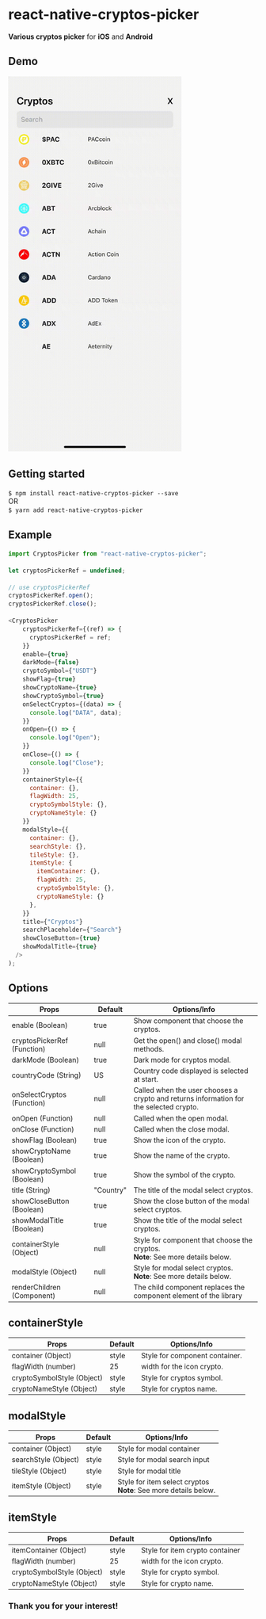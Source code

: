 # react-native-cryptos-picker

**Various cryptos picker** for **iOS** and **Android**

## Demo

<img src="https://github.com/alien9996/library-gif/blob/main/cryptos.gif?raw=true" width="350">

## Getting started

`$ npm install react-native-cryptos-picker --save`
<br>
OR
<br>
`$ yarn add react-native-cryptos-picker`

## Example

```javascript
import CryptosPicker from "react-native-cryptos-picker";

let cryptosPickerRef = undefined;

// use cryptosPickerRef
cryptosPickerRef.open();
cryptosPickerRef.close();

<CryptosPicker
    cryptosPickerRef={(ref) => {
      cryptosPickerRef = ref;
    }}
    enable={true}
    darkMode={false}
    cryptoSymbol={"USDT"}
    showFlag={true}
    showCryptoName={true}
    showCryptoSymbol={true}
    onSelectCryptos={(data) => {
      console.log("DATA", data);
    }}
    onOpen={() => {
      console.log("Open");
    }}
    onClose={() => {
      console.log("Close");
    }}
    containerStyle={{
      container: {},
      flagWidth: 25,
      cryptoSymbolStyle: {},
      cryptoNameStyle: {}
    }}
    modalStyle={{
      container: {},
      searchStyle: {},
      tileStyle: {},
      itemStyle: {
        itemContainer: {},
        flagWidth: 25,
        cryptoSymbolStyle: {},
        cryptoNameStyle: {}
      },
    }}
    title={"Cryptos"}
    searchPlaceholder={"Search"}
    showCloseButton={true}
    showModalTitle={true}
  />
);
```

## Options

| Props                       | Default   | Options/Info                                                                             |
| --------------------------- | --------- | ---------------------------------------------------------------------------------------- |
| enable (Boolean)            | true      | Show component that choose the cryptos.                                                  |
| cryptosPickerRef (Function) | null      | Get the open() and close() modal methods.                                                |
| darkMode (Boolean)          | true      | Dark mode for cryptos modal.                                                             |
| countryCode (String)        | US        | Country code displayed is selected at start.                                             |
| onSelectCryptos (Function)  | null      | Called when the user chooses a crypto and returns information for the selected crypto. |
| onOpen (Function)           | null      | Called when the open modal.                                                              |
| onClose (Function)          | null      | Called when the close modal.                                                             |
| showFlag (Boolean)          | true      | Show the icon of the crypto.                                                    |
| showCryptoName (Boolean)    | true      | Show the name of the crypto.                                                            |
| showCryptoSymbol (Boolean)  | true      | Show the symbol of the crypto.                                                            |
| title (String)              | "Country" | The title of the modal select cryptos.                                                   |
| showCloseButton (Boolean)   | true      | Show the close button of the modal select cryptos.                                       |
| showModalTitle (Boolean)    | true      | Show the title of the modal select cryptos.                                              |
| containerStyle (Object)     | null      | Style for component that choose the cryptos. <br> **Note**: See more details below.      |
| modalStyle (Object)         | null      | Style for modal select cryptos. <br> **Note**: See more details below.                   |
| renderChildren (Component)  | null      | The child component replaces the component element of the library                        |

## containerStyle

| Props                     | Default | Options/Info                   |
| ------------------------- | ------- | ------------------------------ |
| container (Object)        | style   | Style for component container. |
| flagWidth (number)        | 25      | width for the icon crypto.     |
| cryptoSymbolStyle (Object)| style   | Style for cryptos symbol.      |
| cryptoNameStyle (Object)  | style   | Style for cryptos name.        |

## modalStyle

| Props                | Default | Options/Info                                                         |
| -------------------- | ------- | -------------------------------------------------------------------- |
| container (Object)   | style   | Style for modal container                                            |
| searchStyle (Object) | style   | Style for modal search input                                         |
| tileStyle (Object)   | style   | Style for modal title                                                |
| itemStyle (Object)   | style   | Style for item select cryptos <br> **Note**: See more details below. |

## itemStyle

| Props                     | Default | Options/Info                     |
| ------------------------- | ------- | -------------------------------- |
| itemContainer (Object)    | style   | Style for item crypto container |
| flagWidth (number)        | 25      | width for the icon crypto.       |
| cryptoSymbolStyle (Object)| style   | Style for crypto symbol.         |
| cryptoNameStyle (Object)  | style   | Style for crypto name.          |

### Thank you for your interest!
